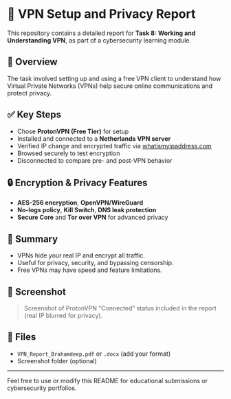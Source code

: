 # 🔐 VPN Setup and Privacy Report

This repository contains a detailed report for **Task 8: Working and Understanding VPN**, as part of a cybersecurity learning module.

## 📄 Overview

The task involved setting up and using a free VPN client to understand how Virtual Private Networks (VPNs) help secure online communications and protect privacy.

## ✅ Key Steps

- Chose **ProtonVPN (Free Tier)** for setup
- Installed and connected to a **Netherlands VPN server**
- Verified IP change and encrypted traffic via [whatismyipaddress.com](https://whatismyipaddress.com)
- Browsed securely to test encryption
- Disconnected to compare pre- and post-VPN behavior

## 🔒 Encryption & Privacy Features

- **AES-256 encryption**, **OpenVPN/WireGuard**
- **No-logs policy**, **Kill Switch**, **DNS leak protection**
- **Secure Core** and **Tor over VPN** for advanced privacy

## 📌 Summary

- VPNs hide your real IP and encrypt all traffic.
- Useful for privacy, security, and bypassing censorship.
- Free VPNs may have speed and feature limitations.

## 📸 Screenshot

> Screenshot of ProtonVPN “Connected” status included in the report (real IP blurred for privacy).

## 📁 Files

- `VPN_Report_Brahamdeep.pdf` or `.docx` (add your format)
- Screenshot folder (optional)

---

Feel free to use or modify this README for educational submissions or cybersecurity portfolios.
